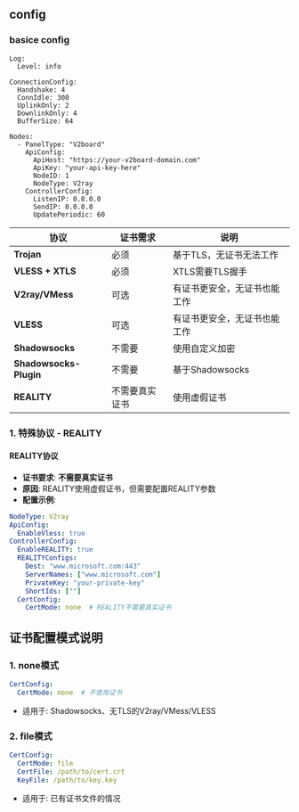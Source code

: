 ## config

### basice config

```
Log:
  Level: info

ConnectionConfig:
  Handshake: 4
  ConnIdle: 300
  UplinkOnly: 2
  DownlinkOnly: 4
  BufferSize: 64

Nodes:
  - PanelType: "V2board"
    ApiConfig:
      ApiHost: "https://your-v2board-domain.com"
      ApiKey: "your-api-key-here"
      NodeID: 1
      NodeType: V2ray
    ControllerConfig:
      ListenIP: 0.0.0.0
      SendIP: 0.0.0.0
      UpdatePeriodic: 60
```

| 协议 | 证书需求 | 说明 |
|------|----------|------|
| **Trojan** | 必须 | 基于TLS，无证书无法工作 |
| **VLESS + XTLS** | 必须 | XTLS需要TLS握手 |
| **V2ray/VMess** | 可选 | 有证书更安全，无证书也能工作 |
| **VLESS** | 可选 | 有证书更安全，无证书也能工作 |
| **Shadowsocks** | 不需要 | 使用自定义加密 |
| **Shadowsocks-Plugin** | 不需要 | 基于Shadowsocks |
| **REALITY** | 不需要真实证书 | 使用虚假证书 |

### 1. **特殊协议 - REALITY**

#### **REALITY协议**
- **证书要求**: **不需要真实证书**
- **原因**: REALITY使用虚假证书，但需要配置REALITY参数
- **配置示例**:
```yaml
NodeType: V2ray
ApiConfig:
  EnableVless: true
ControllerConfig:
  EnableREALITY: true
  REALITYConfigs:
    Dest: "www.microsoft.com:443"
    ServerNames: ["www.microsoft.com"]
    PrivateKey: "your-private-key"
    ShortIds: [""]
  CertConfig:
    CertMode: none  # REALITY不需要真实证书
```

## 证书配置模式说明

### 1. **none模式**
```yaml
CertConfig:
  CertMode: none  # 不使用证书
```
- 适用于: Shadowsocks、无TLS的V2ray/VMess/VLESS

### 2. **file模式**
```yaml
CertConfig:
  CertMode: file
  CertFile: /path/to/cert.crt
  KeyFile: /path/to/key.key
```
- 适用于: 已有证书文件的情况


